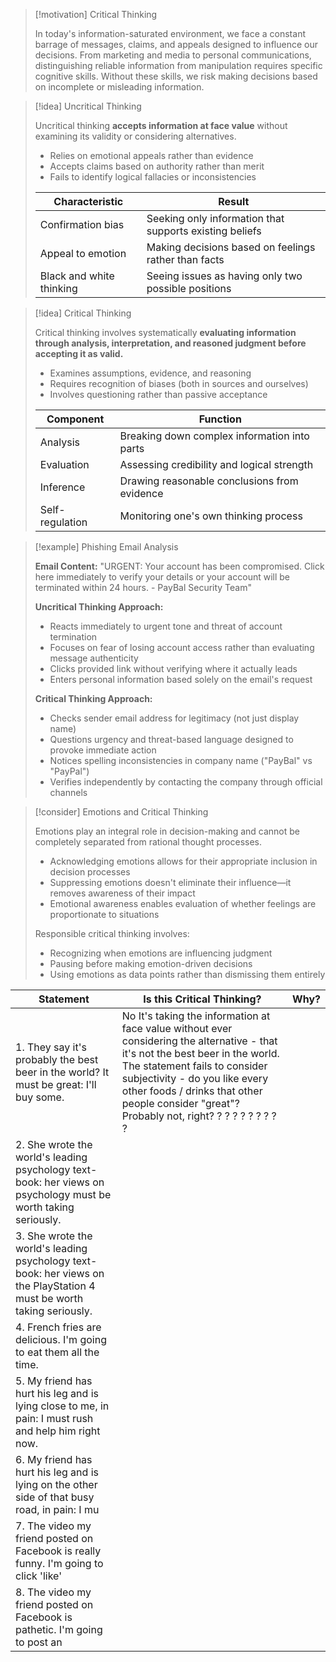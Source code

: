 > [!motivation] Critical Thinking
> 
> In today's information-saturated environment, we face a constant barrage of messages, claims, and appeals designed to influence our decisions. From marketing and media to personal communications, distinguishing reliable information from manipulation requires specific cognitive skills. Without these skills, we risk making decisions based on incomplete or misleading information.

> [!idea] Uncritical Thinking
> 
> Uncritical thinking **accepts information at face value** without examining its validity or considering alternatives.
> 
> - Relies on emotional appeals rather than evidence
> - Accepts claims based on authority rather than merit
> - Fails to identify logical fallacies or inconsistencies
> 
> |Characteristic|Result|
> |---|---|
> |Confirmation bias|Seeking only information that supports existing beliefs|
> |Appeal to emotion|Making decisions based on feelings rather than facts|
> |Black and white thinking|Seeing issues as having only two possible positions|

> [!idea] Critical Thinking
> 
> Critical thinking involves systematically **evaluating information through analysis, interpretation, and reasoned judgment before accepting it as valid.**
> 
> - Examines assumptions, evidence, and reasoning
> - Requires recognition of biases (both in sources and ourselves)
> - Involves questioning rather than passive acceptance
> 
> |Component|Function|
> |---|---|
> |Analysis|Breaking down complex information into parts|
> |Evaluation|Assessing credibility and logical strength|
> |Inference|Drawing reasonable conclusions from evidence|
> |Self-regulation|Monitoring one's own thinking process|

> [!example] Phishing Email Analysis
> 
> **Email Content:** "URGENT: Your account has been compromised. Click here immediately to verify your details or your account will be terminated within 24 hours. - PayBal Security Team"
> 
> **Uncritical Thinking Approach:**
> 
> - Reacts immediately to urgent tone and threat of account termination
> - Focuses on fear of losing account access rather than evaluating message authenticity
> - Clicks provided link without verifying where it actually leads
> - Enters personal information based solely on the email's request
> 
> **Critical Thinking Approach:**
> 
> - Checks sender email address for legitimacy (not just display name)
> - Questions urgency and threat-based language designed to provoke immediate action
> - Notices spelling inconsistencies in company name ("PayBal" vs "PayPal")
> - Verifies independently by contacting the company through official channels

> [!consider] Emotions and Critical Thinking
> 
> Emotions play an integral role in decision-making and cannot be completely separated from rational thought processes.
> 
> - Acknowledging emotions allows for their appropriate inclusion in decision processes
> - Suppressing emotions doesn't eliminate their influence—it removes awareness of their impact
> - Emotional awareness enables evaluation of whether feelings are proportionate to situations
> 
> Responsible critical thinking involves:
> 
> - Recognizing when emotions are influencing judgment
> - Pausing before making emotion-driven decisions
> - Using emotions as data points rather than dismissing them entirely

| Statement                                                                                                                    | Is this Critical Thinking? | Why?                                                                                                                                                                                                                                                                                   |
| ---------------------------------------------------------------------------------------------------------------------------- | -------------------------- | ----------------------------------------------------------------------------------------------------------------------------------------------------------------------------------------------------------------------------------------------------------------------------- |
| 1. They say it's probably the best beer in the world? It must be great: I'll buy some.                                       | No         It's taking the information at face value without ever considering the alternative - that it's not the best beer in the world. The statement fails to consider subjectivity - do you like every other foods / drinks that other people consider "great"? Probably not, right? ?  ?  ?  ?  ?  ?  ?  ?  ?  |
| 2. She wrote the world's leading psychology text-book: her views on psychology must be worth taking seriously.               |                                                                                                                                                                                                                                                                                                                     |
| 3. She wrote the world's leading psychology text-book: her views on the PlayStation 4 must be worth taking seriously.                                                                                                                                                                                                                                                                                                                              |
| 4. French fries are delicious. I'm going to eat them all the time.                                                                                                                                                                                                                                                                                                                                                                                 |
| 5. My friend has hurt his leg and is lying close to me, in pain: I must rush and help him right now.                                                                                                                                                                                                                                                                                                                                               |
| 6. My friend has hurt his leg and is lying on the other side of that busy road, in pain: I mu                                                                                                                                                                                                                                                                                                                                                      |
| 7. The video my friend posted on Facebook is really funny. I'm going to click 'like'                                                                                                                                                                                                                                                                                                                                                               |
| 8. The video my friend posted on Facebook is pathetic. I'm going to post an                                                                                                                                                                                                                                                                                                                                                                        |
